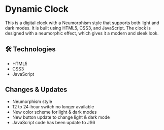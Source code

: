# Dynamic Clock
This is a digital clock with a Neumorphism style that supports both light and dark modes. It is built using HTML5, CSS3, and JavaScript. The clock is designed with a neumorphic effect, which gives it a modern and sleek look.

## 🛠 Technologies
- HTML5
- CSS3
- JavaScript

## Changes & Updates
- Neumorphism style
- 12 to 24-hour switch no longer available
- New color scheme for light & dark modes
- New button update to change light & dark mode
- JavaScript code has been update to JS6



